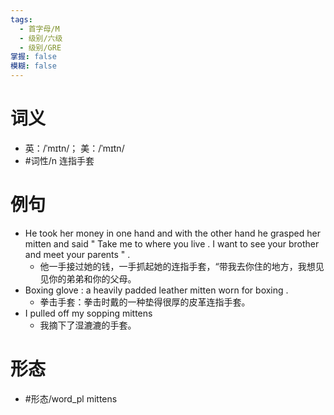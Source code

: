 ```yaml
---
tags:
  - 首字母/M
  - 级别/六级
  - 级别/GRE
掌握: false
模糊: false
---
```

# 词义
- 英：/ˈmɪtn/； 美：/ˈmɪtn/
- #词性/n  连指手套
# 例句
- He took her money in one hand and with the other hand he grasped her mitten and said " Take me to where you live . I want to see your brother and meet your parents " .
	- 他一手接过她的钱，一手抓起她的连指手套，“带我去你住的地方，我想见见你的弟弟和你的父母。
- Boxing glove : a heavily padded leather mitten worn for boxing .
	- 拳击手套：拳击时戴的一种垫得很厚的皮革连指手套。
- I pulled off my sopping mittens
	- 我摘下了湿漉漉的手套。
# 形态
- #形态/word_pl mittens
